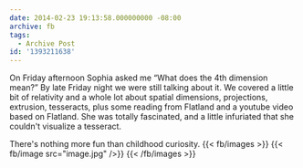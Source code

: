 ```yaml
---
date: 2014-02-23 19:13:58.000000000 -08:00
archive: fb
tags: 
  - Archive Post
id: '1393211638'
---
```


On Friday afternoon Sophia asked me “What does the 4th dimension mean?” By late Friday night we were still talking about it. We covered a little bit of relativity and a whole lot about spatial dimensions, projections, extrusion, tesseracts, plus some reading from Flatland and a youtube video based on Flatland. She was totally fascinated, and a little infuriated that she couldn't visualize a tesseract.

There's nothing more fun than childhood curiosity.
{{< fb/images >}}
{{< fb/image src="image.jpg" />}}
{{< /fb/images >}}
